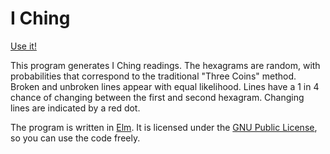 # I Ching 

[Use it!](https://nphollon.github.io/iching)

This program generates I Ching readings. The hexagrams are random, with probabilities that correspond to the traditional "Three Coins" method. Broken and unbroken lines appear with equal likelihood. Lines have a 1 in 4 chance of changing between the first and second hexagram. Changing lines are indicated by a red dot.

The program is written in [Elm](http://elm-lang.org). It is licensed under the [GNU Public License](https://www.gnu.org/licenses/quick-guide-gplv3.en.html), so you can use the code freely.

